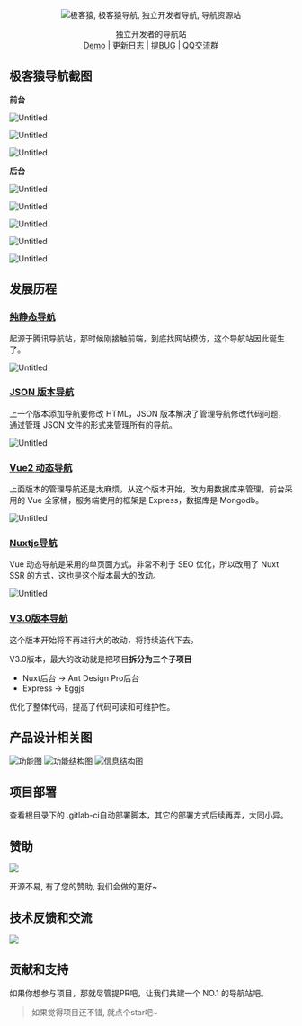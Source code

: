 <p align="center">
    <img src="http://ww1.sinaimg.cn/large/005tC3DKgy1gtjtpv1yzjj30bo0460t9.jpg" alt="极客猿, 极客猿导航, 独立开发者导航, 导航资源站">
</p>

<p align="center">
  独立开发者的导航站　<br>
  <a href="http://nav.geekape.net/">Demo</a>  |  <a href="https://github.com/geekape/geek-navigation/commits/nuxt">更新日志</a> | <a href="https://support.qq.com/product/330737">提BUG</a> | 
  <a target="_blank" href="https://qm.qq.com/cgi-bin/qm/qr?k=fDuB_YjUasI22QoHU_HlZozIz5LPpZ8z&jump_from=webapi">QQ交流群</a>
</p>


## 极客猿导航截图

**前台**

![Untitled](http://ww1.sinaimg.cn/large/005tC3DKgy1gtjsid80sjj31hc0qbwrb.jpg)

![Untitled](http://ww1.sinaimg.cn/large/005tC3DKgy1gtjsid7fdcj31hc0qbdrt.jpg)

![Untitled](http://ww1.sinaimg.cn/large/005tC3DKgy1gtjsidcwbrj31hc0qbafc.jpg)

**后台**

![Untitled](http://ww1.sinaimg.cn/large/005tC3DKgy1gtjsideeg9j31hc0qbjuh.jpg)

![Untitled](http://ww1.sinaimg.cn/large/005tC3DKgy1gtjsidfionj31hc0qbald.jpg)

![Untitled](http://ww1.sinaimg.cn/large/005tC3DKgy1gtjsidhob3j31hc0qbh0e.jpg)

![Untitled](http://ww1.sinaimg.cn/large/005tC3DKgy1gtjsidpwzpj31hc0qb45u.jpg)

![Untitled](http://ww1.sinaimg.cn/large/005tC3DKgy1gtjsidmhthj31hc0qbwjh.jpg)



## 发展历程

### [纯静态导航](https://github.com/geekape/geek-navigation/tree/master)

起源于腾讯导航站，那时候刚接触前端，到底找网站模仿，这个导航站因此诞生了。

![Untitled](http://ww1.sinaimg.cn/large/005tC3DKgy1gtjsidug7yj31060lsgue.jpg)

### [JSON 版本导航](https://github.com/geekape/geek-navigation/tree/json-navigation)

上一个版本添加导航要修改 HTML，JSON 版本解决了管理导航修改代码问题，通过管理 JSON 文件的形式来管理所有的导航。

![Untitled](http://ww1.sinaimg.cn/large/005tC3DKgy1gtjsid57sdj30z10l510c.jpg)

### [Vue2 动态导航](https://github.com/geekape/geek-navigation/tree/vue2)

上面版本的管理导航还是太麻烦，从这个版本开始，改为用数据库来管理，前台采用的 Vue 全家桶，服务端使用的框架是 Express，数据库是 Mongodb。

![Untitled](http://ww1.sinaimg.cn/large/005tC3DKgy1gtjsid58opj310j0l4wld.jpg)

### [Nuxtjs导航](https://github.com/geekape/geek-navigation/tree/nuxt)

Vue 动态导航是采用的单页面方式，非常不利于 SEO 优化，所以改用了 Nuxt SSR 的方式，这也是这个版本最大的改动。

![Untitled](http://ww1.sinaimg.cn/large/005tC3DKgy1gtjsnurietj30yy0kiq67.jpg)

### [V3.0版本导航](https://github.com/geekape/geek-navigation/tree/dev)

这个版本开始将不再进行大的改动，将持续迭代下去。

V3.0版本，最大的改动就是把项目**拆分为三个子项目**

- Nuxt后台 -> Ant Design Pro后台
- Express -> Eggjs

优化了整体代码，提高了代码可读和可维护性。

## 产品设计相关图
![功能图](http://ww1.sinaimg.cn/large/005tC3DKgy1gtju0h4evrj30ud0nh7a3.jpg)
![功能结构图](http://ww1.sinaimg.cn/large/005tC3DKgy1gtju0h5wytj319s0ht42q.jpg)
![信息结构图](http://ww1.sinaimg.cn/large/005tC3DKgy1gtju0h2wd4j30m80ewab8.jpg)


## 项目部署

查看根目录下的 .gitlab-ci自动部署脚本，其它的部署方式后续再弄，大同小异。


## 赞助
![](http://cdn.geekape.net/wp-content/uploads/2021/06/weixin.jpg)

开源不易, 有了您的赞助, 我们会做的更好~

## 技术反馈和交流
![](http://cdn.geekape.net/wp-content/uploads/2021/08/1629186749-7e302e188081838.jpg)


## 贡献和支持

如果你想参与项目，那就尽管提PR吧，让我们共建一个 NO.1 的导航站吧。

> 如果觉得项目还不错, 就点个star吧~
